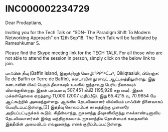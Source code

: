 <!-- TITLE: Pager! -->
# INC000002234729 

Dear Prodaptians,

Inviting you for the Tech Talk on “SDN- The Paradigm Shift To Modern Networking Approach” on 12th Sep‘18. The Tech Talk will be facilitated by Rameshkumar S.

Please find the Skype meeting link for the TECH TALK. For all those who are not able to attend the session in person, simply click on the below link to join.

பாஃபின் தீவு (Baffin Island, இனுக்ரிருற் மொழி:ᕿᑭᖅᑖᓗᒃ, Qikiqtaaluk, பிரெஞ்சு: Île de Baffin or Terre de Baffin), கனடாவின் நூனவுட் ஆட்புலத்திலுள்ளது. இது கனடாவின் மிகப் பெரும் தீவாகவும் உலகில் ஐந்தாவது பெரிய தீவாகவும் விளங்குகின்றது. இதன் பரப்பளவு 507,451 கிமீ2 (195,928 சது மை). இதன் மக்கள்தொகை ஏறத்தாழ 11,000 (2007 மதிப்பீடு). இது 65.4215 வ, 70.9654 மே ஆட்கூற்றில் அமைந்துள்ளது. ஆங்கில தேடலியலாளர் வில்லியம் பாஃபின் நினைவாகப் பெயரிடப்பட்டுள்ளது,[2] இத்தீவு கொலம்பியக் காலத்திற்கு முன்னரே அறியப்பட்டிருக்கக் கூடும். கிறீன்லாந்து, ஐசுலாந்து தீவுகளிலிருந்து எசுக்காண்டினாவிய தேடலியலாளர்கள் இங்கு வந்திருக்கலாம். ஐசுலாந்திய தொன்மைக் கதைகளில் இத்தீவின் அமைவிடம் எல்லுலாந்து எனக் குறிப்பிடப்பட்டுள்ளது.


